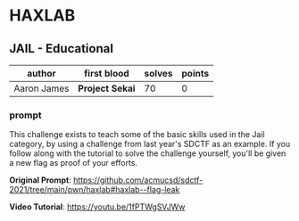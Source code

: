 # HAXLAB
## JAIL - Educational
| author | first blood | solves | points |
| --- | -- | --- | --- |
| Aaron James | **Project Sekai** | 70 | 0 |
### prompt
This challenge exists to teach some of the basic skills used in the Jail category, by using a challenge from last year's SDCTF as an example. If you follow along with the tutorial to solve the challenge yourself, you'll be given a new flag as proof of your efforts.

**Original Prompt**: https://github.com/acmucsd/sdctf-2021/tree/main/pwn/haxlab#haxlab--flag-leak

**Video Tutorial**: https://youtu.be/1fPTWgSVJWw